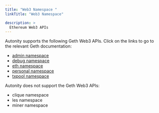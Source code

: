 ```yaml
---
title: "Web3 Namespace "
linkTitle: "Web3 Namespace"

description: >
  Ethereum Web3 APIs 
---
```


Autonity supports the following Geth Web3 APIs. Click on the links to go to the relevant Geth documentation: 

- [admin namespace](https://geth.ethereum.org/docs/rpc/ns-admin)
- [debug namespace](https://geth.ethereum.org/docs/rpc/ns-debug)
- [eth namespace](https://geth.ethereum.org/docs/rpc/ns-eth)
- [personal namespace](https://geth.ethereum.org/docs/rpc/ns-personal)
- [txpool namespace](https://geth.ethereum.org/docs/rpc/ns-txpool)

Autonity does not support the Geth Web3 APIs:

- clique namespace
- les namespace
- miner namespace
